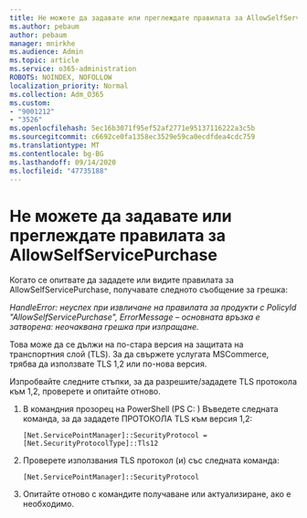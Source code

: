 ```yaml
---
title: Не можете да задавате или преглеждате правилата за AllowSelfServicePurchase
ms.author: pebaum
author: pebaum
manager: mnirkhe
ms.audience: Admin
ms.topic: article
ms.service: o365-administration
ROBOTS: NOINDEX, NOFOLLOW
localization_priority: Normal
ms.collection: Adm_O365
ms.custom:
- "9001212"
- "3526"
ms.openlocfilehash: 5ec16b3071f95ef52af2771e95137116222a3c5b
ms.sourcegitcommit: c6692ce0fa1358ec3529e59ca0ecdfdea4cdc759
ms.translationtype: MT
ms.contentlocale: bg-BG
ms.lasthandoff: 09/14/2020
ms.locfileid: "47735188"
---
```

# <a name="unable-to-set-or-view-the-allowselfservicepurchase-policy"></a>Не можете да задавате или преглеждате правилата за AllowSelfServicePurchase

Когато се опитвате да зададете или видите правилата за AllowSelfServicePurchase, получавате следното съобщение за грешка:

*HandleError: неуспех при извличане на правилата за продукти с PolicyId "AllowSelfServicePurchase", ErrorMessage – основната връзка е затворена: неочаквана грешка при изпращане.*

Това може да се дължи на по-стара версия на защитата на транспортния слой (TLS). За да свържете услугата MSCommerce, трябва да използвате TLS 1,2 или по-нова версия.  

Изпробвайте следните стъпки, за да разрешите/зададете TLS протокола към 1,2, проверете и опитайте отново.
 1. В командния прозорец на PowerShell (PS C: \) Въведете следната команда, за да зададете ПРОТОКОЛА TLS към версия 1,2:

    `[Net.ServicePointManager]::SecurityProtocol = [Net.SecurityProtocolType]::Tls12`

2. Проверете използвания TLS протокол (и) със следната команда:

    `[Net.ServicePointManager]::SecurityProtocol` 

3. Опитайте отново с командите получаване или актуализиране, ако е необходимо.

